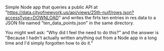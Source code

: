 Simple Node app that queries a public API at "https://data.cityofnewyork.us/api/views/25th-nujf/rows.json?accessType=DOWNLOAD" and writes the firts ten entries in res.data to a JSON file named "ten_data_points.json" in the same directory.  

You might well ask: "Why did I feel the need to do this?" and the answer is "Because I hadn't actually written anything out from a Node app in a long time and I'd simply forgotten how to do it."  